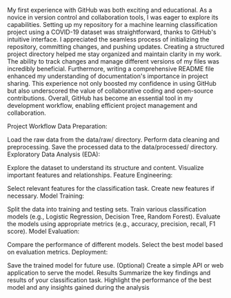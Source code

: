 My first experience with GitHub was both exciting and educational. As a novice in version control and collaboration tools, 
I was eager to explore its capabilities. Setting up my repository for a machine learning classification project using a COVID-19 dataset was straightforward, 
thanks to GitHub's intuitive interface. I appreciated the seamless process of initializing the repository, committing changes, and pushing updates. 
Creating a structured project directory helped me stay organized and maintain clarity in my work. The ability to track changes and manage different versions of my files was incredibly beneficial.
Furthermore, writing a comprehensive README file enhanced my understanding of documentation's importance in project sharing. 
This experience not only boosted my confidence in using GitHub but also underscored the value of collaborative coding and open-source contributions. 
Overall, GitHub has become an essential tool in my development workflow, enabling efficient project management and collaboration.

Project Workflow
Data Preparation:

Load the raw data from the data/raw/ directory.
Perform data cleaning and preprocessing.
Save the processed data to the data/processed/ directory.
Exploratory Data Analysis (EDA):

Explore the dataset to understand its structure and content.
Visualize important features and relationships.
Feature Engineering:

Select relevant features for the classification task.
Create new features if necessary.
Model Training:

Split the data into training and testing sets.
Train various classification models (e.g., Logistic Regression, Decision Tree, Random Forest).
Evaluate the models using appropriate metrics (e.g., accuracy, precision, recall, F1 score).
Model Evaluation:

Compare the performance of different models.
Select the best model based on evaluation metrics.
Deployment:

Save the trained model for future use.
(Optional) Create a simple API or web application to serve the model.
Results
Summarize the key findings and results of your classification task. Highlight the performance of the best model and any insights gained during the analysis

